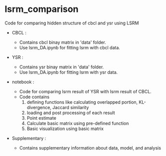 # lsrm_comparison
Code for  comparing hidden structure of cbcl and ysr using LSRM


- CBCL : 

  - Contains cbcl binay matrix in 'data' folder. 
  - Use lsrm_DA.ipynb for fitting lsrm with cbcl data. 
- YSR : 

  - Contains ysr binay matrix in 'data' folder. 
  - Use lsrm_DA.ipynb for fitting lsrm with ysr data.

- notebook : 
  - Code for comparing lsrm result of YSR with lsrm result of CBCL.
  - Code contains 
    1. defining functions like calculating overlapped portion, KL-divergence, Jaccard similarity
    2. loading and  post processing of each result
    3. Point estimate 
    4. Calculate basic matrix using pre-defined function
    5. Basic visualization using basic matrix
   
- Supplementary : 

  - Contains supplementary information about data, model, and analysis